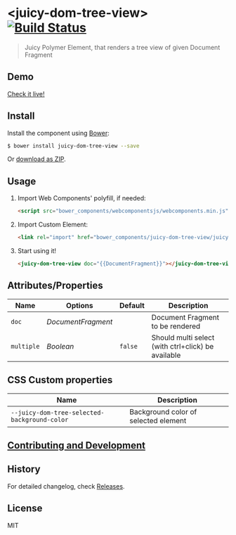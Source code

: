 # &lt;juicy-dom-tree-view&gt; [![Build Status](https://travis-ci.org/Juicy/juicy-dom-tree-view.svg?branch=master)](https://travis-ci.org/Juicy/juicy-dom-tree-view)

> Juicy Polymer Element, that renders a tree view of given Document Fragment

## Demo

[Check it live!](http://Juicy.github.io/juicy-dom-tree-view)

## Install

Install the component using [Bower](http://bower.io/):

```sh
$ bower install juicy-dom-tree-view --save
```

Or [download as ZIP](https://github.com/Juicy/juicy-dom-tree-view/archive/master.zip).

## Usage

1. Import Web Components' polyfill, if needed:

    ```html
    <script src="bower_components/webcomponentsjs/webcomponents.min.js"></script>
    ```

2. Import Custom Element:

    ```html
    <link rel="import" href="bower_components/juicy-dom-tree-view/juicy-dom-tree-view.html">
    ```

3. Start using it!

    ```html
    <juicy-dom-tree-view doc="{{DocumentFragment}}"></juicy-dom-tree-view>
    ```

## Attributes/Properties

Name       | Options               | Default    | Description
---        | ---                   | ---        | ---
`doc`      | *DocumentFragment*    |            | Document Fragment to be rendered
`multiple` | *Boolean*             | `false`    | Should multi select (with ctrl+click) be available


## CSS Custom properties

Name                                         | Description
---                                          | ---
`--juicy-dom-tree-selected-background-color` | Background color of selected element

## [Contributing and Development](CONTRIBUTING.md)

## History

For detailed changelog, check [Releases](https://github.com/Juicy/juicy-dom-tree-view/releases).

## License

MIT
